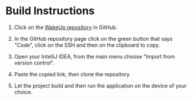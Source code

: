 # Build Instructions

1. Click on the [WakeUp repository](https://github.com/rickyG08/wake-up) in GitHub.

2. In the GitHub repository page click on the green button that says "Code", click on the SSH and then on the clipboard to copy.

3. Open your IntelliJ IDEA, from the main menu choose "Import from version control".

4. Paste the copied link, then clone the repository.

5. Let the project build and then run the application on the device of your choice. 
